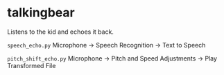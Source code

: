 # talkingbear

Listens to the kid and echoes it back.

`speech_echo.py` Microphone -> Speech Recognition -> Text to Speech

`pitch_shift_echo.py` Microphone -> Pitch and Speed Adjustments -> Play Transformed File
